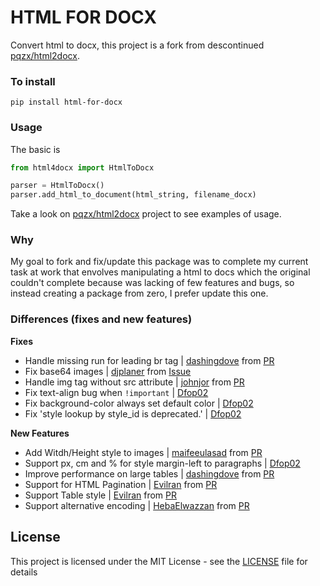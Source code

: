 # HTML FOR DOCX
Convert html to docx, this project is a fork from descontinued [pqzx/html2docx](https://github.com/pqzx/html2docx).

### To install

`pip install html-for-docx`

### Usage

The basic is

```python
from html4docx import HtmlToDocx

parser = HtmlToDocx()
parser.add_html_to_document(html_string, filename_docx)
```

Take a look on [pqzx/html2docx](https://github.com/pqzx/html2docx) project to see examples of usage.

### Why

My goal to fork and fix/update this package was to complete my current task at work that envolves manipulating a html to docs which the original couldn't complete because was lacking of few features and bugs, so instead creating a package from zero, I prefer update this one.

### Differences (fixes and new features)

**Fixes**
- Handle missing run for leading br tag | [dashingdove](https://github.com/dashingdove) from [PR](https://github.com/pqzx/html2docx/pull/53)
- Fix base64 images | [djplaner](https://github.com/djplaner) from [Issue](https://github.com/pqzx/html2docx/issues/28#issuecomment-1052736896)
- Handle img tag without src attribute | [johnjor](https://github.com/johnjor) from [PR](https://github.com/pqzx/html2docx/pull/63)
- Fix text-align bug when `!important` | [Dfop02](https://github.com/dfop02)
- Fix background-color always set default color | [Dfop02](https://github.com/dfop02)
- Fix 'style lookup by style_id is deprecated.' | [Dfop02](https://github.com/dfop02)

**New Features**
- Add Witdh/Height style to images | [maifeeulasad](https://github.com/maifeeulasad) from [PR](https://github.com/pqzx/html2docx/pull/29)
- Support px, cm and % for style margin-left to paragraphs | [Dfop02](https://github.com/dfop02)
- Improve performance on large tables | [dashingdove](https://github.com/dashingdove) from [PR](https://github.com/pqzx/html2docx/pull/58)
- Support for HTML Pagination | [Evilran](https://github.com/Evilran) from [PR](https://github.com/pqzx/html2docx/pull/39)
- Support Table style | [Evilran](https://github.com/Evilran) from [PR](https://github.com/pqzx/html2docx/pull/39)
- Support alternative encoding | [HebaElwazzan](https://github.com/HebaElwazzan) from [PR](https://github.com/pqzx/html2docx/pull/59)

## License

This project is licensed under the MIT License - see the [LICENSE](LICENSE) file for details
